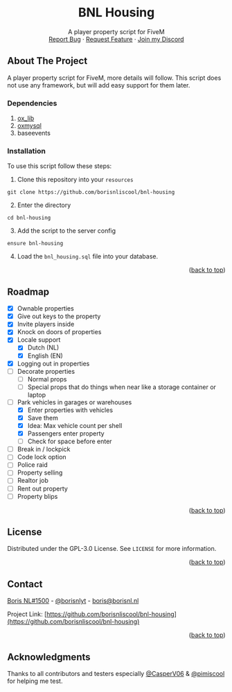 <div id="top"></div>

<br />
<div align="center">

  <h1 align="center">BNL Housing</h1>

  <p align="center">
    A player property script for FiveM
    <br />
    <a href="https://github.com/borisnliscool/bnl-housing/issues">Report Bug</a>
    ·
    <a href="https://github.com/borisnliscool/bnl-housing/issues">Request Feature</a>
    · 
    <a href="https://borisnl.nl/discord">Join my Discord</a>
  </p>
</div>

## About The Project

A player property script for FiveM, more details will follow.
This script does not use any framework, but will add easy support for them later.

### Dependencies

1. [ox_lib](https://github.com/overextended/ox_lib)
2. [oxmysql](https://github.com/overextended/oxmysql)
3. baseevents

### Installation

To use this script follow these steps:

1. Clone this repository into your `resources`

```
git clone https://github.com/borisnliscool/bnl-housing
```

2. Enter the directory

```
cd bnl-housing
```

3. Add the script to the server config

```
ensure bnl-housing
```

4. Load the `bnl_housing.sql` file into your database.

<p align="right">(<a href="#top">back to top</a>)</p>

## Roadmap

- [x] Ownable properties
- [x] Give out keys to the property
- [x] Invite players inside
- [x] Knock on doors of properties
- [x] Locale support
  - [x] Dutch (NL)
  - [x] English (EN)
- [x] Logging out in properties
- [ ] Decorate properties
  - [ ] Normal props
  - [ ] Special props that do things when near like a storage container or laptop
- [ ] Park vehicles in garages or warehouses
  - [x] Enter properties with vehicles
  - [x] Save them
  - [x] Idea: Max vehicle count per shell
  - [x] Passengers enter property
  - [ ] Check for space before enter
- [ ] Break in / lockpick
- [ ] Code lock option
- [ ] Police raid
- [ ] Property selling
- [ ] Realtor job
- [ ] Rent out property
- [ ] Property blips

<p align="right">(<a href="#top">back to top</a>)</p>

## License

Distributed under the GPL-3.0 License. See `LICENSE` for more information.

<p align="right">(<a href="#top">back to top</a>)</p>


## Contact

[Boris NL#1500](https://borisnl.nl/discord) - [@borisnlyt](https://twitter.com/borisnlyt) - [boris@borisnl.nl](mailto:boris@borisnl.nl)

Project Link: [https://github.com/borisnliscool/bnl-housing](https://github.com/borisnliscool/bnl-housing)

<p align="right">(<a href="#top">back to top</a>)</p>

## Acknowledgments

Thanks to all contributors and testers especially [@CasperV06](https://github.com/CasperV06) & [@pimiscool](https://github.com/pimiscool) for helping me test.
